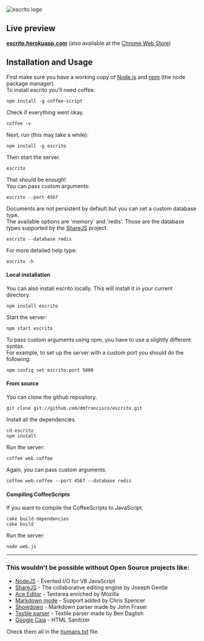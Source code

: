 ![escrito logo](http://dmfranc.com/assets/escrito.png)

## Live preview

[**escrito.herokuapp.com**](http://escrito.herokuapp.com/) (also available at the [Chrome Web Store](https://chrome.google.com/webstore/detail/gjdfjkicccgkhmifgkilkpbbbadejddb))


## Installation and Usage

First make sure you have a working copy of [Node.js](http://nodejs.org/) and [npm](http://npmjs.org/)
(the node package manager).  
To install escrito you'll need coffee.

    npm install -g coffee-script

Check if everything went okay.

    coffee -v

Next, run (this may take a while):

    npm install -g escrito

Then start the server.

    escrito

That should be enough!  
You can pass custom arguments:

    escrito --port 4567

Documents are not persistent by default but you can set a custom database type.  
The available options are 'memory' and 'redis'. Those are the database types supported by
the [ShareJS](https://github.com/josephg/ShareJS/) project.

    escrito --database redis

For more detailed help type:

    escrito -h


#### Local installation

You can also install escrito locally. This will install it in your current directory.

    npm install escrito

Start the server:

    npm start escrito

To pass custom arguments using npm, you have to use a slightly different syntax.  
For example, to set up the server with a custom port you should do the following:

    npm config set escrito:port 5000


#### From source

You can clone the github repository.

    git clone git://github.com/dmfrancisco/escrito.git

Install all the dependencies.

    cd escrito
    npm install

Run the server:

    coffee web.coffee

Again, you can pass custom arguments.

    coffee web.coffee --port 4567 --database redis


#### Compiling CoffeeScripts

If you want to compile the CoffeeScripts to JavaScript.

    cake build-dependencies
    cake build

Run the server:

    node web.js

---

### This wouldn't be possible without Open Source projects like:

* [NodeJS](http://nodejs.org/) - Evented I/O for V8 JavaScript
* [ShareJS](https://github.com/josephg/ShareJS/) - The collaborative editing engine by Joseph Gentle
* [Ace Editor](https://github.com/ajaxorg/ace/) - Textarea enriched by Mozilla
* [Markdown mode](https://github.com/fivesixty/notepages/) - Support added by Chris Spencer
* [Showdown](https://github.com/fivesixty/mdext/) - Markdown parser made by John Fraser
* [Textile parser](https://github.com/miebach/js-textile/) - Textile parser made by Ben Daglish
* [Google Caja](http://code.google.com/p/google-caja/) - HTML Sanitizer

Check them all in the [humans.txt](https://github.com/dmfrancisco/escrito/blob/master/public/humans.txt) file.
